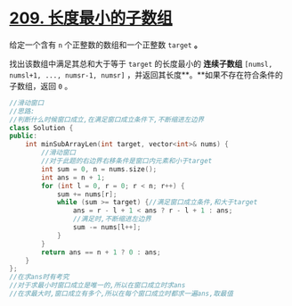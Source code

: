 # [209. 长度最小的子数组](https://leetcode.cn/problems/minimum-size-subarray-sum/)

给定一个含有 `n` 个正整数的数组和一个正整数 `target` **。**

找出该数组中满足其总和大于等于 `target` 的长度最小的 **连续子数组** `[numsl, numsl+1, ..., numsr-1, numsr]` ，并返回其长度**。**如果不存在符合条件的子数组，返回 `0` 。

~~~c++
//滑动窗口
//思路:
//判断什么时候窗口成立,在满足窗口成立条件下,不断缩进左边界
class Solution {
public:
    int minSubArrayLen(int target, vector<int>& nums) {
        //滑动窗口
        //对于此题的右边界右移条件是窗口内元素和小于target
        int sum = 0, n = nums.size();
        int ans = n + 1;
        for (int l = 0, r = 0; r < n; r++) {
            sum += nums[r];
            while (sum >= target) {//满足窗口成立条件,和大于target
                ans = r - l + 1 < ans ? r - l + 1 : ans;
                //满足时,不断缩进左边界
                sum -= nums[l++];
            }
        }
        return ans == n + 1 ? 0 : ans;
    }
};
//在求ans时有考究
//对于求最小时窗口成立是唯一的,所以在窗口成立时求ans
//在求最大时,窗口成立有多个,所以在每个窗口成立时都求一遍ans,取最值
